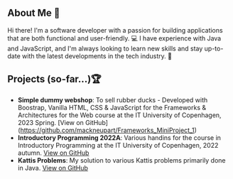 ## About Me 🙋‍

Hi there! I'm a software developer with a passion for building applications that are both functional and user-friendly. 💻 I have experience with Java and JavaScript, and I'm always looking to learn new skills and stay up-to-date with the latest developments in the tech industry. 🚀

## Projects (so-far...)🏆

- **Simple dummy webshop**: To sell rubber ducks - Developed with Boostrap, Vanilla HTML, CSS & JavaScript for the Frameworks & Architectures for the Web course at the IT University of Copenhagen, 2023 Spring. [View on GitHub] (https://github.com/mackneupart/Frameworks_MiniProject_1)
- **Introductory Programming 2022A**: Various handins for the course in Introductory Programming at the IT University of Copenhagen, 2022 autumn. [View on GitHub](https://github.com/C-Vilen/ITU_IP_Handins)
- **Kattis Problems**: My solution to various Kattis problems primarily done in Java. [View on GitHub](https://github.com/C-Vilen/Kattis_Problems)
